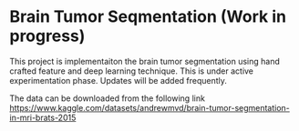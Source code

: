 # Brain Tumor Seqmentation (Work in progress)
This project is implementaiton the brain tumor segmentation using hand crafted feature and deep learning technique. 
This is under active experimentation phase. 
Updates will be added frequently. 

The data can be downloaded from the following link 
https://www.kaggle.com/datasets/andrewmvd/brain-tumor-segmentation-in-mri-brats-2015

